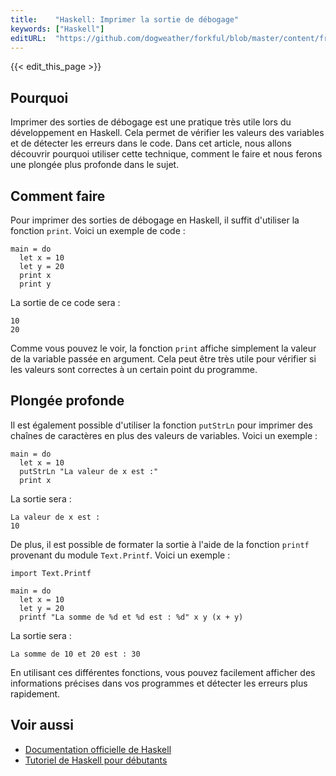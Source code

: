 ```yaml
---
title:    "Haskell: Imprimer la sortie de débogage"
keywords: ["Haskell"]
editURL:  "https://github.com/dogweather/forkful/blob/master/content/fr/haskell/printing-debug-output.md"
---
```


{{< edit_this_page >}}

## Pourquoi

Imprimer des sorties de débogage est une pratique très utile lors du développement en Haskell. Cela permet de vérifier les valeurs des variables et de détecter les erreurs dans le code. Dans cet article, nous allons découvrir pourquoi utiliser cette technique, comment le faire et nous ferons une plongée plus profonde dans le sujet.

## Comment faire

Pour imprimer des sorties de débogage en Haskell, il suffit d'utiliser la fonction `print`. Voici un exemple de code :

```
main = do
  let x = 10
  let y = 20
  print x
  print y
```

La sortie de ce code sera :

```
10
20
```

Comme vous pouvez le voir, la fonction `print` affiche simplement la valeur de la variable passée en argument. Cela peut être très utile pour vérifier si les valeurs sont correctes à un certain point du programme.

## Plongée profonde

Il est également possible d'utiliser la fonction `putStrLn` pour imprimer des chaînes de caractères en plus des valeurs de variables. Voici un exemple :

```
main = do
  let x = 10
  putStrLn "La valeur de x est :"
  print x
```

La sortie sera :

```
La valeur de x est :
10
```

De plus, il est possible de formater la sortie à l'aide de la fonction `printf` provenant du module `Text.Printf`. Voici un exemple :

```
import Text.Printf

main = do
  let x = 10
  let y = 20
  printf "La somme de %d et %d est : %d" x y (x + y)
```

La sortie sera :

```
La somme de 10 et 20 est : 30
```

En utilisant ces différentes fonctions, vous pouvez facilement afficher des informations précises dans vos programmes et détecter les erreurs plus rapidement.

## Voir aussi

- [Documentation officielle de Haskell](https://www.haskell.org/documentation/)
- [Tutoriel de Haskell pour débutants](https://www.haskell.org/tutorial/)